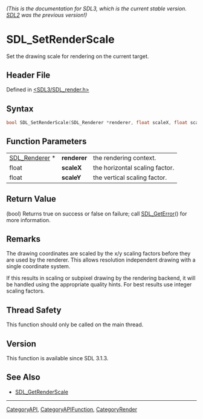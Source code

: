 ###### (This is the documentation for SDL3, which is the current stable version. [SDL2](https://wiki.libsdl.org/SDL2/) was the previous version!)
# SDL_SetRenderScale

Set the drawing scale for rendering on the current target.

## Header File

Defined in [<SDL3/SDL_render.h>](https://github.com/libsdl-org/SDL/blob/main/include/SDL3/SDL_render.h)

## Syntax

```c
bool SDL_SetRenderScale(SDL_Renderer *renderer, float scaleX, float scaleY);
```

## Function Parameters

|                                |              |                                |
| ------------------------------ | ------------ | ------------------------------ |
| [SDL_Renderer](SDL_Renderer) * | **renderer** | the rendering context.         |
| float                          | **scaleX**   | the horizontal scaling factor. |
| float                          | **scaleY**   | the vertical scaling factor.   |

## Return Value

(bool) Returns true on success or false on failure; call
[SDL_GetError](SDL_GetError)() for more information.

## Remarks

The drawing coordinates are scaled by the x/y scaling factors before they
are used by the renderer. This allows resolution independent drawing with a
single coordinate system.

If this results in scaling or subpixel drawing by the rendering backend, it
will be handled using the appropriate quality hints. For best results use
integer scaling factors.

## Thread Safety

This function should only be called on the main thread.

## Version

This function is available since SDL 3.1.3.

## See Also

- [SDL_GetRenderScale](SDL_GetRenderScale)

----
[CategoryAPI](CategoryAPI), [CategoryAPIFunction](CategoryAPIFunction), [CategoryRender](CategoryRender)

